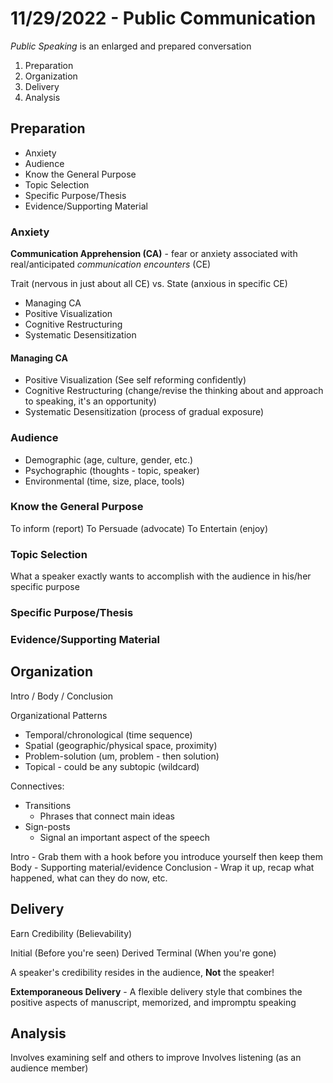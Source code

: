 # 11/29/2022 - Public Communication

*Public Speaking* is an enlarged and prepared conversation

1. Preparation
2. Organization
3. Delivery
4. Analysis

## Preparation

- Anxiety
- Audience
- Know the General Purpose
- Topic Selection
- Specific Purpose/Thesis
- Evidence/Supporting Material

### Anxiety

**Communication Apprehension (CA)** - fear or anxiety associated with real/anticipated *communication encounters* (CE)

Trait (nervous in just about all CE) vs. State (anxious in specific CE)

- Managing CA
- Positive Visualization
- Cognitive Restructuring
- Systematic Desensitization

#### Managing CA

- Positive Visualization (See self reforming confidently)
- Cognitive Restructuring (change/revise the thinking about and approach to speaking, it's an opportunity)
- Systematic Desensitization (process of gradual exposure)

### Audience

- Demographic (age, culture, gender, etc.)
- Psychographic (thoughts - topic, speaker)
- Environmental (time, size, place, tools)

### Know the General Purpose

To inform (report)
To Persuade (advocate)
To Entertain (enjoy)

### Topic Selection

What a speaker exactly wants to accomplish with the audience in his/her specific purpose

### Specific Purpose/Thesis

### Evidence/Supporting Material

## Organization

Intro / Body / Conclusion

Organizational Patterns  
- Temporal/chronological (time sequence)
- Spatial (geographic/physical space, proximity)
- Problem-solution (um, problem - then solution)
- Topical - could be any subtopic (wildcard)

Connectives:  
- Transitions
  - Phrases that connect main ideas
- Sign-posts
  - Signal an important aspect of the speech

Intro - Grab them with a hook before you introduce yourself then keep them  
Body - Supporting material/evidence
Conclusion - Wrap it up, recap what happened, what can they do now, etc.

## Delivery

Earn Credibility (Believability)

Initial (Before you're seen)
Derived
Terminal (When you're gone)

A speaker's credibility resides in the audience, **Not** the speaker!

**Extemporaneous Delivery** - A flexible delivery style that combines the positive aspects of manuscript, memorized, and impromptu speaking

## Analysis

Involves examining self and others to improve
Involves listening (as an audience member)

